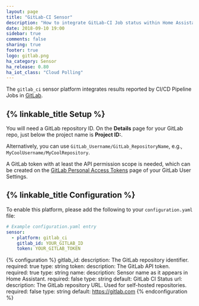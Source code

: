 ```yaml
---
layout: page
title: "GitLab-CI Sensor"
description: "How to integrate GitLab-CI Job status within Home Assistant."
date: 2018-09-10 19:00
sidebar: true
comments: false
sharing: true
footer: true
logo: gitlab.png
ha_category: Sensor
ha_release: 0.80
ha_iot_class: "Cloud Polling"
---
```


The `gitlab_ci` sensor platform integrates results reported by CI/CD Pipeline Jobs in [GitLab](https://gitlab.com/).

## {% linkable_title Setup %}

You will need a GitLab repository ID. On the **Details** page for your GitLab repo, just below the project name is **Project ID:**.

Alternatively, you can use `GitLab_Username/GitLab_RepositoryName`, e.g., `MyCoolUsername/MyCoolRepository`.

A GitLab token with at least the API permission scope is needed, which can be created on the [GitLab Personal Access Tokens](https://gitlab.com/profile/personal_access_tokens) page of your GitLab User Settings.

## {% linkable_title Configuration %}

To enable this platform, please add the following to your `configuration.yaml` file:

```yaml
# Example configuration.yaml entry
sensor:
  - platform: gitlab_ci
    gitlab_id: YOUR_GITLAB_ID
    token: YOUR_GITLAB_TOKEN
```

{% configuration %}
gitlab_id:
  description: The GitLab repository identifier.
  required: true
  type: string
token:
  description: The GitLab API token.
  required: true
  type: string
name:
  description: Sensor name as it appears in Home Assistant.
  required: false
  type: string
  default: GitLab CI Status
url:
  description: The GitLab repository URL. Used for self-hosted repositories.
  required: false
  type: string
  default: https://gitlab.com
{% endconfiguration %}
